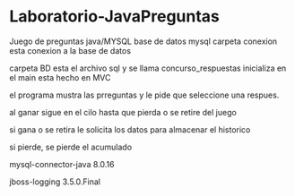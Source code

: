 # Laboratorio-JavaPreguntas

Juego de preguntas java/MYSQL base de datos mysql carpeta conexion esta conexion a la base de datos 

carpeta BD esta el archivo sql y se llama concurso_respuestas inicializa en el main esta hecho en MVC

el programa mustra las prreguntas y le pide que seleccione una respues.

al ganar sigue en el cilo hasta que pierda o se retire del juego

si gana o se retira le solicita los datos para almacenar el historico

si pierde, se pierde el acumulado

mysql-connector-java 8.0.16

jboss-logging 3.5.0.Final
